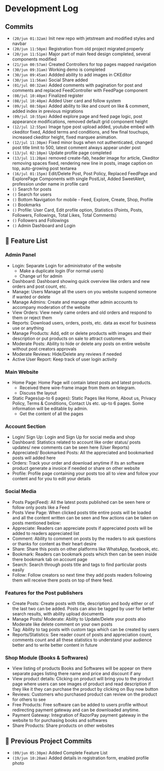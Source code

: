 # Development Log

## Commits

-   `(20/jun 01:32am)` Init new repo with jetstream and modified styles and navbar
-   `(20/jun 11:50pm)` Registration from old project migrated properly
-   `(20/jun 11:51pm)` Major part of main feed design completed, several components modified
-   `(21/jun 00:57am)` Created Controllers for top pages mapped navigation
-   `(30/jun 09:31am)` Working demo is completed
-   `(30/jun 09:45am)` Addded ability to add images in CKEditor
-   `(30/jun 11:56am)` Social Share added
-   `(01/jul 00:32am)` Added comments with pagination for post and comments and replaced FeedController with FeedPage component
-   `(08/jul 10:40pm)` Finalized register
-   `(08/jul 10:40pm)` Added User card and follow system
-   `(09/jul 08:58pm)` Added ability to like and count on like & comment, added index in previous migrations
-   `(09/jul 10:55pm)` Added explore page and feed page logic, post appearance modifications, removed default grid component height
-   `(12/jul 12:55pm)` Image type post upload added, youtube embed with ckeditor fixed, Added terms and conditions, and few final touchups, increased ckeditor height, fixed marquee animation.
-   `(12/jul 11:30pm)` Fixed minor bugs when not authenticated, changed post title limit to 500, latest comment always appear under post
-   `(13/jul 02:10pm)` Update profile page completed
-   `(13/jul 11:20pm)` removed create-fab, header image for article, Ckeditor removing spaces fixed, rendering new line in posts, image caption on top, auto-growing post textarea 
-   `(16/jul 01:15pm)` Edit/Delete Post, Post Policy, Replaced FeedPage and ExplorePage Components with single PostList, Added SweetAlert, profession under name in profile card
-   `()` Search for posts
-   `()` Search for users
-   `()` Bottom Navigation for mobile - Feed, Explore, Create, Shop, Profile
-   `()` Bookmarks
-   `()` Profile: User Card, Edit profile option, Statistics (Points, Posts, Followers, Followings, Total Likes, Total Comments)
-   `()` Followers and Followings
-   `()` Admin Dashboard and Login

## :rocket: Feature List

### Admin Panel

-   Login: Separate Login for administrator of the website
    -   Make a duplicate login (For normal users)
    -   Change url for admin
-   Dashboard: Dashboard showing quick overview like orders and new orders and post count, etc.
-   Manage: Users Manage all the users on you website suspend someone if wanted or delete
-   Manage Admins: Create and manage other admin accounts to accompany moderation of the website
-   View Orders: View newly came orders and old orders and respond to them or reject them
-   Reports: Download users, orders, posts, etc. data as excel for business use or anything
-   Manage Products: Add, edit or delete products with images and their description or put products on sale to attract customers.
-   Moderate Posts: Ability to hide or delete any posts on entire website without post creators approvals
-   Moderate Reviews: Hide/Delete any reviews if needed
-   Active User Report: Keep track of user login activity

### Main Website

-   Home Page: Home Page will contain latest posts and latest products.
    -   Received there wire-frame image from them on telegram.
    -   Discuss the layout
-   Static Pages(up-to 6 pages): Static Pages like Home, About us, Privacy Policy, Terms & Conditions, Contact Us etc. up-to 6 pages. Some information will be editable by admin.
    -   Get the content of all the pages

### Account Section

-   Login/ Sign Up: Login and Sign Up for social media and shop
-   Dashboard: Statistics related to account like order status/ posts updates/ new comments can be seen here (User Reports)
-   Appreciated/ Bookmarked Posts: All the appreciated and bookmarked posts will added here
-   Orders: Track your order and download anytime if its an software product generate a invoice if needed or share on other website
-   Profile: Profile page containing your posts too all to view and follow your content and for you to edit your details

### Social Media

-   Posts Page(Feed): All the latest posts published can be seen here or follow only posts like a Feed
-   Posts View Page: When clicked posts title entire posts will be loaded and all the content written can be seen and few actions can be taken on posts mentioned below:
-   Appreciate: Readers can appreciate posts if appreciated posts will be added to readers appreciated list
-   Comment: Ability to comment on posts by the readers to ask questions or thanks for content as their heart desire
-   Share: Share this posts on other platforms like WhatsApp, facebook, etc.
-   Bookmark: Readers can bookmark posts which then can be seen inside there bookmark tab on account page
-   Search: Search through posts title and tags to find particular posts easily
-   Follow: Follow creators so next time they add posts readers following them will receive there posts on top of there feed.

### Features for the Post publishers

-   Create Posts: Create posts with title, description and body either or of the last two can be added. Posts can also be tagged by user for better search results, with ability upload documents
-   Manage Posts/ Moderate: Ability to Update/Delete your posts also Moderate like delete comment on your own posts
-   Tag: Ability to tag posts with custom tags which can be created by users
-   Reports/Statistics: See reader count of posts and appreciation count, comments count and all these statistics to understand your audience better and to write better content in future

### Shop Module (Books & Softwares)

-   View listing of products Books and Softwares will be appear on there separate pages listing there name and price and discount if any
-   View product details: Clicking on product will bring you to the product page where users can see images of product and read description if they like it they can purchase the product by clicking on Buy now button
-   Reviews: Customers who purchased product can review on the product for others to see
-   Free Products: Free software can be added to users profile without redirecting payment gateway and can be downloaded anytime.
-   Payment Gateway: Integration of RazorPay payment gateway in the website to for purchasing books and softwares
-   Share Products: Share products on other websites

## :pencil: Previous Project Commits

-   `(09/jun 05:30pm)` Added Complete Feature List
-   `(19/jun 10:20am)` Added details in registration form, enabled profile photo